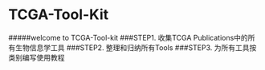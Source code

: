 # TCGA-Tool-Kit
#####welcome to TCGA-Tool-kit
###STEP1. 收集TCGA Publications中的所有生物信息学工具
###STEP2. 整理和归纳所有Tools
###STEP3. 为所有工具按类别编写使用教程
